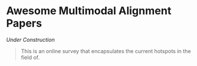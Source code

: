 # Awesome Multimodal Alignment Papers

*Under Construction*

> This is an online survey that encapsulates the current hotspots in the field of.
